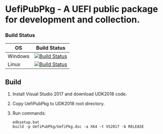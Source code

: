 # UefiPubPkg - A UEFI public package for development and collection.
### Build Status

OS|Build Status
---|---
Windows|[![Build Status](https://dev.azure.com/vinxue/UefiPkg/_apis/build/status/vinxue.UefiPubPkg?branchName=master&jobName=WindowsBuild)](https://dev.azure.com/vinxue/UefiPkg/_build/latest?definitionId=8&branchName=master)
Linux|[![Build Status](https://dev.azure.com/vinxue/UefiPkg/_apis/build/status/vinxue.UefiPubPkg?branchName=master&jobName=LinuxBuild)](https://dev.azure.com/vinxue/UefiPkg/_build/latest?definitionId=8&branchName=master)
## Build

1. Install Visual Studio 2017 and download UDK2018 code.
2. Copy UefiPubPkg to UDK2018 root directory.
3. Run commands:

       edksetup.bat
       build -p UefiPubPkg/UefiPkg.dsc -a X64 -t VS2017 -b RELEASE
